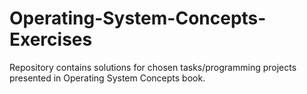 # Operating-System-Concepts-Exercises
Repository contains solutions for chosen tasks/programming projects presented in Operating System Concepts book.
